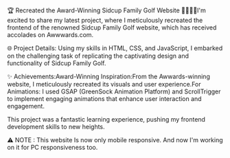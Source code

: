 🏆 Recreated the Award-Winning Sidcup Family Golf Website 🏌️‍♂️🏌️‍♀️I'm excited to share my latest project, where I meticulously recreated the frontend of the renowned Sidcup Family Golf website, which has received accolades on Awwwards.com.

🌐 Project Details: Using my skills in HTML, CSS, and JavaScript, I embarked on the challenging task of replicating the captivating design and functionality of Sidcup Family Golf.

✨ Achievements:Award-Winning Inspiration:From the Awwards-winning website, I meticulously recreated its visuals and user experience.For Animations: I used GSAP (GreenSock Animation Platform) and ScrollTrigger to implement engaging animations that enhance user interaction and engagement.

This project was a fantastic learning experience, pushing my frontend development skills to new heights. 

⚠️ NOTE : This website Is now only mobile responsive. And now I'm working on it for PC responsiveness too.
